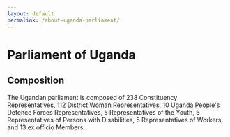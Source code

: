 ```yaml
---
layout: default
permalink: /about-uganda-parliament/
---
```


# Parliament of Uganda

## Composition

The Ugandan parliament is composed of 238 Constituency Representatives, 112 District Woman Representatives, 10 Uganda People's Defence Forces Representatives, 5 Representatives of the Youth, 5 Representatives of Persons with Disabilities, 5 Representatives of Workers, and 13 ex officio Members.

